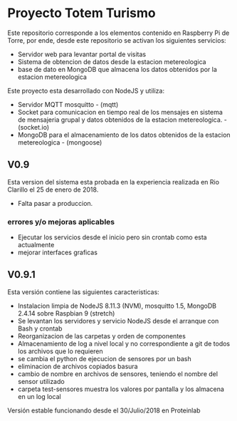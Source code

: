 # Proyecto Totem Turismo

Este repositorio corresponde a los elementos contenido en Raspberry Pi de Torre, por ende, desde este repositorio se activan los siguientes servicios:
* Servidor web para levantar portal de visitas
* Sistema de obtencion de datos desde la estacion metereologica
* base de dato en MongoDB que almacena los datos obtenidos por la estacion metereologica

Este proyecto esta desarrollado con NodeJS y utiliza:
* Servidor MQTT mosquitto - (mqtt)
* Socket para comunicacion en tiempo real de los mensajes en sistema de mensajeria grupal y datos obtenidos de la estacion metereologica. - (socket.io)
* MongoDB para el almacenamiento de los datos obtenidos de la estacion metereologica - (mongoose)

## V0.9
Esta version del sistema esta probada en la experiencia realizada en Rio Clarillo el 25 de enero de 2018.

* Falta pasar a produccion.

### errores y/o mejoras aplicables
* Ejecutar los servicios desde el inicio pero sin crontab como esta actualmente
* mejorar interfaces graficas

## V0.9.1

Esta versión contiene las siguientes caracteristicas:
* Instalacion limpia de NodeJS 8.11.3 (NVM), mosquitto 1.5, MongoDB 2.4.14 sobre Raspbian 9 (stretch)
* Se levantan los servidores y servicio NodeJS desde el arranque con Bash y crontab
* Reorganizacion de las carpetas y orden de componentes
* Almacenamiento de log a nivel local y no correspondiente a git de todos los archivos que lo requieren
* se cambia el python de ejecucion de sensores por un bash
* eliminacion de archivos copiados basura
* cambio de nombre en archivos de sensores, teniendo el nombre del sensor utilizado
* carpeta test-sensores muestra los valores por pantalla y los almacena en un log local

Versión estable funcionando desde el 30/Julio/2018 en Proteinlab

